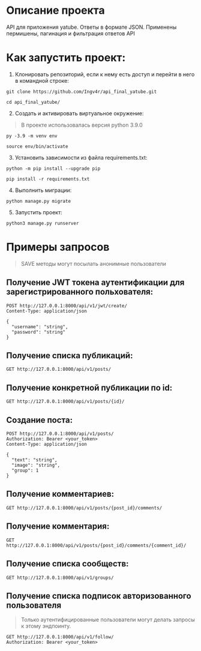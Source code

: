 # Описание проекта
API для приложения yatube. Ответы в формате JSON. Применены пермишены, пагинация и фильтрация ответов API
# Как запустить проект:
1. Клонировать репозиторий, если к нему есть доступ и перейти в него в командной строке:
```
git clone https://github.com/Ingv4r/api_final_yatube.git
```
```
cd api_final_yatube/
```
2. Cоздать и активировать виртуальное окружение: 
>В проекте использовалась версия python 3.9.0
```
py -3.9 -m venv env
```
```
source env/bin/activate
```
3. Установить зависимости из файла requirements.txt:
```
python -m pip install --upgrade pip
```
```
pip install -r requirements.txt
```
4. Выполнить миграции:
```
python manage.py migrate
```
5. Запустить проект:
```
python3 manage.py runserver
```
# Примеры запросов
> SAVE методы могут посылать анонимные пользователи
## Получение JWT токена аутентификации для зарегистрированного польхователя:
```
POST http://127.0.0.1:8000/api/v1/jwt/create/
Content-Type: application/json

{
  "username": "string",
  "password": "string"
}
```
## Получение списка публикаций:
```
GET http://127.0.0.1:8000/api/v1/posts/
```
## Получение конкретной публикации по id:
```
GET http://127.0.0.1:8000/api/v1/posts/{id}/
```
## Создание поста:
```
POST http://127.0.0.1:8000/api/v1/posts/
Authorization: Bearer <your_token>
Content-Type: application/json

{
  "text": "string",
  "image": "string",
  "group": 1
}
```
## Получение комментариев:
```
GET http://127.0.0.1:8000/api/v1/posts/{post_id}/comments/
```
## Получение комментария:
```
GET http://127.0.0.1:8000/api/v1/posts/{post_id}/comments/{comment_id}/
```
## Получение списка сообществ:
```
GET http://127.0.0.1:8000/api/v1/groups/
```
## Получение списка подписок авторизованного пользователя
> Только аутентифицированные пользователи могут делать запросы к этому эндпоинту.
```
GET http://127.0.0.1:8000/api/v1/follow/
Authorization: Bearer <your_token>
```
